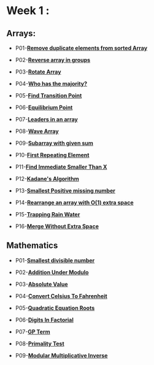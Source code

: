 # Week 1 :

## Arrays:

- P01-[**Remove duplicate elements from sorted Array**](https://github.com/patelsneh18/GeeksForGeeks-DSA-Workshop/blob/main/Week%201/Arrays/P01-removeDupliFromSortedArr.cpp)

- P02-[**Reverse array in groups**](https://github.com/patelsneh18/GeeksForGeeks-DSA-Workshop/blob/main/Week%201/Arrays/P02-revArrInGroups.cpp)

- P03-[**Rotate Array**](https://github.com/patelsneh18/GeeksForGeeks-DSA-Workshop/blob/main/Week%201/Arrays/P03-rotateArr.cpp)

- P04-[**Who has the majority?**](https://github.com/patelsneh18/GeeksForGeeks-DSA-Workshop/blob/main/Week%201/Arrays/P04-whoHasTheMajority.cpp)

- P05-[**Find Transition Point**](https://github.com/patelsneh18/GeeksForGeeks-DSA-Workshop/blob/main/Week%201/Arrays/P05-transitionPoint.cpp)

- P06-[**Equilibrium Point**](https://github.com/patelsneh18/GeeksForGeeks-DSA-Workshop/blob/main/Week%201/Arrays/P06-equilibriumPoint.cpp)

- P07-[**Leaders in an array**](https://github.com/patelsneh18/GeeksForGeeks-DSA-Workshop/blob/main/Week%201/Arrays/P07-leadersInArr.cpp)

- P08-[**Wave Array**](https://github.com/patelsneh18/GeeksForGeeks-DSA-Workshop/blob/main/Week%201/Arrays/P08-waveArr.cpp)

- P09-[**Subarray with given sum**](https://github.com/patelsneh18/GeeksForGeeks-DSA-Workshop/blob/main/Week%201/Arrays/P09-subArrOfGivenSum.cpp)

- P10-[**First Repeating Element**](https://github.com/patelsneh18/GeeksForGeeks-DSA-Workshop/blob/main/Week%201/Arrays/P10-firstRepeatingElement.cpp)

- P11-[**Find Immediate Smaller Than X**](https://github.com/patelsneh18/GeeksForGeeks-DSA-Workshop/blob/main/Week%201/Arrays/P11-immediateSmallThanX.cpp)

- P12-[**Kadane's Algorithm**](https://github.com/patelsneh18/GeeksForGeeks-DSA-Workshop/blob/main/Week%201/Arrays/P12-KadanesAlgo.cpp)

- P13-[**Smallest Positive missing number**](https://github.com/patelsneh18/GeeksForGeeks-DSA-Workshop/blob/main/Week%201/Arrays/P13-smallestPositiveMissingNum.cpp)

- P14-[**Rearrange an array with O(1) extra space**](https://practice.geeksforgeeks.org/problems/rearrange-an-array-with-o1-extra-space3142/1/?track=dsa-workshop-1-arrays&batchId=308)

- P15-[**Trapping Rain Water**](https://github.com/patelsneh18/GeeksForGeeks-DSA-Workshop/blob/main/Week%201/Arrays/P15-trappingRainwater.cpp)

- P16-[**Merge Without Extra Space**](https://github.com/patelsneh18/GeeksForGeeks-DSA-Workshop/blob/main/Week%201/Arrays/P16-mergeWithoutExtraSpace.cpp)

## Mathematics

- P01-[**Smallest divisible number**](https://github.com/patelsneh18/GeeksForGeeks-DSA-Workshop/blob/main/Week%201/Mathematics/P01-smallestDivisibleNum.cpp)

- P02-[**Addition Under Modulo**](https://github.com/patelsneh18/GeeksForGeeks-DSA-Workshop/blob/main/Week%201/Mathematics/P02-additionUnderModulo.cpp)

- P03-[**Absolute Value**](https://github.com/patelsneh18/GeeksForGeeks-DSA-Workshop/blob/main/Week%201/Mathematics/P03-absValue.cpp)

- P04-[**Convert Celsius To Fahrenheit**](https://github.com/patelsneh18/GeeksForGeeks-DSA-Workshop/blob/main/Week%201/Mathematics/P04-celsiusToF.cpp)

- P05-[**Quadratic Equation Roots**](https://github.com/patelsneh18/GeeksForGeeks-DSA-Workshop/blob/main/Week%201/Mathematics/P05-rootsOfQuadratic.cpp)

- P06-[**Digits In Factorial**](https://github.com/patelsneh18/GeeksForGeeks-DSA-Workshop/blob/main/Week%201/Mathematics/P06-digitsInFactorial.cpp)

- P07-[**GP Term**](https://github.com/patelsneh18/GeeksForGeeks-DSA-Workshop/blob/main/Week%201/Mathematics/P07-termOfGP.cpp)

- P08-[**Primality Test**](https://github.com/patelsneh18/GeeksForGeeks-DSA-Workshop/blob/main/Week%201/Mathematics/P08-primalityTest.cpp)

- P09-[**Modular Multiplicative Inverse**](https://github.com/patelsneh18/GeeksForGeeks-DSA-Workshop/blob/main/Week%201/Mathematics/P10-modInverse.cpp)



